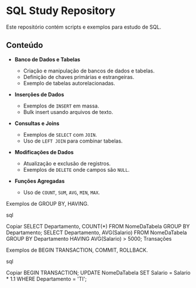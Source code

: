 # SQL Study Repository

Este repositório contém scripts e exemplos para estudo de SQL.

## Conteúdo

- **Banco de Dados e Tabelas**
  - Criação e manipulação de bancos de dados e tabelas.
  - Definição de chaves primárias e estrangeiras.
  - Exemplo de tabelas autorelacionadas.

- **Inserções de Dados**
  - Exemplos de `INSERT` em massa.
  - Bulk insert usando arquivos de texto.

- **Consultas e Joins**
  - Exemplos de `SELECT` com `JOIN`.
  - Uso de `LEFT JOIN` para combinar tabelas.

- **Modificações de Dados**
  - Atualização e exclusão de registros.
  - Exemplos de `DELETE` onde campos são `NULL`.

- **Funções Agregadas**
  - Uso de `COUNT`, `SUM`, `AVG`, `MIN`, `MAX`.
  

Exemplos de GROUP BY, HAVING.

sql

Copiar
SELECT Departamento, COUNT(*) FROM NomeDaTabela GROUP BY Departamento;
SELECT Departamento, AVG(Salario) FROM NomeDaTabela GROUP BY Departamento HAVING AVG(Salario) > 5000;
Transações

Exemplos de BEGIN TRANSACTION, COMMIT, ROLLBACK.

sql

Copiar
BEGIN TRANSACTION;
UPDATE NomeDaTabela SET Salario = Salario * 1.1 WHERE Departamento = 'TI';



